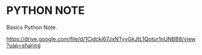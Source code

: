 # PYTHON NOTE
Basics Python Note.

https://drive.google.com/file/d/1Cidckj67JxNTyyGkJtL1Qotur1nUNBB8/view?usp=sharing

